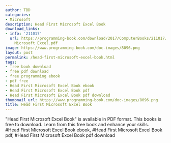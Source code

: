 ```yaml
---
author: TBD
categories:
- Microsoft
description: Head First Microsoft Excel Book
download_links:
- info: '211017'
  url: https://programming-book.com/download/2017/ComputerBooks/211017/Head First
    Microsoft Excel.pdf
image: https://www.programming-book.com/doc-images/8096.png
layout: post
permalink: /head-first-microsoft-excel-book.html
tags:
- free book download
- free pdf download
- free programming ebook
- pdf free
- Head First Microsoft Excel Book ebook
- Head First Microsoft Excel Book pdf
- Head First Microsoft Excel Book pdf download
thumbnail_url: https://www.programming-book.com/doc-images/8096.png
title: Head First Microsoft Excel Book
---
```


 
<div class="item-desc text-justify">
  "Head First Microsoft Excel Book" is available in PDF format. This books is free to download. Learn from this free book and enhance your skills.
  <br>
  #Head First Microsoft Excel Book ebook, #Head First Microsoft Excel Book pdf, #Head First Microsoft Excel Book pdf download
</div>